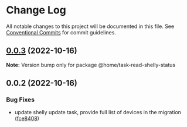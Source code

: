 # Change Log

All notable changes to this project will be documented in this file.
See [Conventional Commits](https://conventionalcommits.org) for commit guidelines.

## [0.0.3](https://github.com/mariusz-kabala/homeAutomation/compare/@home/task-read-shelly-status@0.0.2...@home/task-read-shelly-status@0.0.3) (2022-10-16)

**Note:** Version bump only for package @home/task-read-shelly-status





## 0.0.2 (2022-10-16)


### Bug Fixes

* update shelly update task, provide full list of devices in the migration ([fce8408](https://github.com/mariusz-kabala/homeAutomation/commit/fce8408daa83c1de249eebc269393f4448459ea5))
